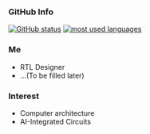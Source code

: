 <!--## r-tatsu =-->

### GitHub Info

[![GitHub status](https://github-readme-stats.vercel.app/api?username=r-tatsu&count_private=true&show_icons=true)](https://github.com/anuraghazra/github-readme-stats)
[![most used languages](https://github-readme-stats.vercel.app/api/top-langs/?username=r-tatsu&hide=VHDL)](https://github.com/anuraghazra/github-readme-stats)

### Me

- RTL Designer
- ...(To be filled later)

### Interest

- Computer architecture
- AI-Integrated Circuits
